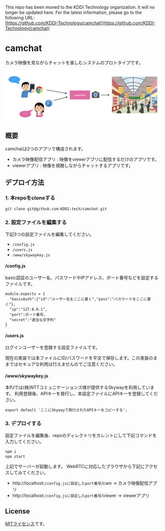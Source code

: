This repo has been moved to the KDDI Technology organization. It will no longer be updated here. For the latest information, please go to the following URL:    
[https://github.com/KDDI-Technology/camchat](https://github.com/KDDI-Technology/camchat)    

# camchat

カメラ映像を見ながらチャットを楽しむシステムのプロトタイプです。

![](https://github.com/KDDI-tech/camchat/blob/main/doc/image/image.png?raw=true)

## 概要

camchatは2つのアプリで構成されます。

- カメラ映像配信アプリ : 映像をviewerアプリに配信するだけのアプリです。
- viewerアプリ : 映像を視聴しながらチャットするアプリです。

## デプロイ方法

### 1. 本repoをcloneする

```
git clone git@github.com:KDDI-tech/camchat.git
```

### 2. 設定ファイルを編集する

下記3つの設定ファイルを編集してください。

- `/config.js`
- `/users.js`
- `/www/skywaykey.js`

#### /config.js

basic認証のユーザー名、パスワードやIPアドレス、ポート番号などを設定するファイルです。

```
module.exports = {
  "basicAuth":{"id":"ユーザー名をここに書く","pass":"パスワードをここに書く"},
  "ip":"127.0.0.1",
  "port":ポート番号,
  "secret":"適当な文字列"
}
```
#### /users.js

ログインユーザーを登録する設定ファイルです。

現在の実装では本ファイルにID/パスワードを平文で保存します。この実装のままではセキュアな利用は行えませんのでご注意ください。

#### /www/skywaykey.js

本PJでは(株)NTTコミュニケーションズ様が提供するSkywayを利用しています。
利用登録後、APIキーを発行し、本設定ファイルにAPIキーを登録してください。

```
export default 'ここにSkywayで発行されたAPIキーをコピーする';
```

### 3. デプロイする

設定ファイルを編集後、repoのディレクトリをカレントにして下記コマンドを入力してください。

```
npm i
npm start
```

上記でサーバーが起動します。
WebRTCに対応したブラウザから下記にアクセスしてみてください。

- http://localhost:`/config.jsに設定したport番号`/cam → カメラ映像配信アプリ
- http://localhost:`/config.jsに設定したport番号`/viewer → viewerアプリ

## License

[MITライセンス](https://github.com/KDDI-tech/camchat/blob/main/LICENSE)です。


